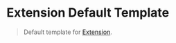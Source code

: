 # Extension Default Template

> Default template for [Extension](https://github.com/cezaraugusto/extension).
